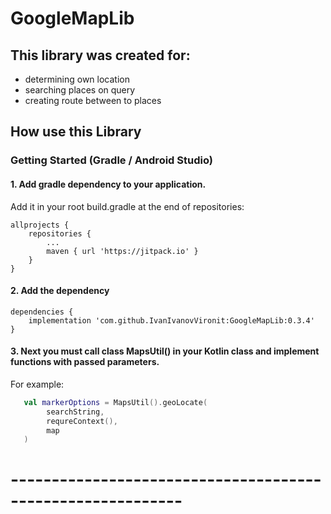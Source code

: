 # GoogleMapLib
## This library was created for:
+ determining own location
+ searching places on query
+ creating route between to places

## How use this Library
### Getting Started (Gradle / Android Studio)
#### 1. Add gradle dependency to your application.
Add it in your root build.gradle at the end of repositories:
```
allprojects {
    repositories {
        ...
        maven { url 'https://jitpack.io' }
    }
}
```
   
#### 2. Add the dependency
```
dependencies {
    implementation 'com.github.IvanIvanovVironit:GoogleMapLib:0.3.4'
}
```      
   
#### 3. Next you must call class MapsUtil() in your Kotlin class and implement functions with passed parameters.
For example:
```kotlin
   val markerOptions = MapsUtil().geoLocate(
        searchString,
        requreContext(),
        map
   )
```
# -----------------------------------------------------------